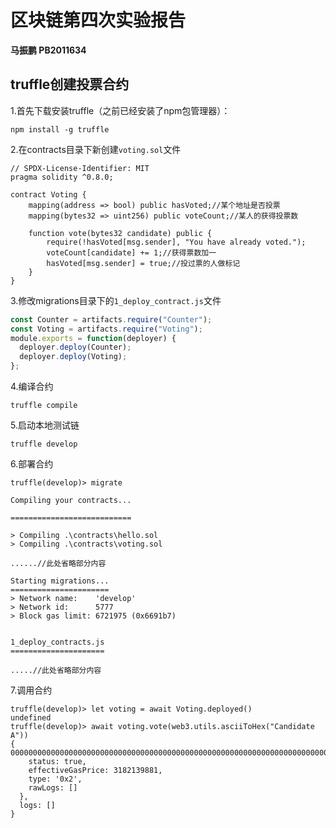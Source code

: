 # 区块链第四次实验报告

**马振鹏 PB2011634**

## truffle创建投票合约

1.首先下载安装truffle（之前已经安装了npm包管理器）：

`npm install -g truffle`

2.在contracts目录下新创建`voting.sol`文件

```solidity
// SPDX-License-Identifier: MIT
pragma solidity ^0.8.0;

contract Voting {
    mapping(address => bool) public hasVoted;//某个地址是否投票
    mapping(bytes32 => uint256) public voteCount;//某人的获得投票数

    function vote(bytes32 candidate) public {
        require(!hasVoted[msg.sender], "You have already voted.");
        voteCount[candidate] += 1;//获得票数加一
        hasVoted[msg.sender] = true;//投过票的人做标记
    }
}
```

3.修改migrations目录下的`1_deploy_contract.js`文件

```js
const Counter = artifacts.require("Counter");
const Voting = artifacts.require("Voting");
module.exports = function(deployer) {
  deployer.deploy(Counter);
  deployer.deploy(Voting);
};
```

4.编译合约

`truffle compile`

5.启动本地测试链

`truffle develop`

6.部署合约

```shell
truffle(develop)> migrate

Compiling your contracts...

===========================

> Compiling .\contracts\hello.sol
> Compiling .\contracts\voting.sol

......//此处省略部分内容

Starting migrations...
======================
> Network name:    'develop'
> Network id:      5777
> Block gas limit: 6721975 (0x6691b7)


1_deploy_contracts.js
=====================

.....//此处省略部分内容

```

7.调用合约

```shell
truffle(develop)> let voting = await Voting.deployed()
undefined
truffle(develop)> await voting.vote(web3.utils.asciiToHex("Candidate A"))
{
00000000000000000000000000000000000000000000000000000000000000000000000000000000000000000000000000000000000000000000000000000000000000000000000000000000000000000000000000',
    status: true,
    effectiveGasPrice: 3182139881,
    type: '0x2',
    rawLogs: []
  },
  logs: []
}
```

